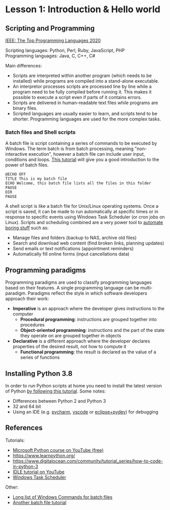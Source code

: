 # Lesson 1: Introduction & Hello world

<!---
1. Explain an approach to programming to be able to solve common automation
problems, and how scripting languages fit into this approach.

1.1.Describe different paradigms for application development. 
1.1.1. Procedural. 
1.1.2. Functional. 
1.1.3. Object-Oriented.

1.2.Introduction to scripting. 
1.2.1. Using batch files. 
1.2.2. Using shell scripts. 
1.2.3. Scheduled tasks and cron jobs. 

1.3.Compare and contrast different scripting languages. 
1.3.1. Chosen language versus batch files/shell scripts. 
1.3.2. Chosen language versus other languages (such as Python/Perl/Java/PHP).

1.4.Prepare a workstation for Python development. 
1.4.1. Install Python. 
1.4.2. Install any libraries as specified by the lecturer. 
1.4.3. Install a web server suite for testing the basic web page with script integration. 
1.4.4. Install an IDE.
-->

## Scripting and Programming
[IEEE: The Top Programming Languages 2020](https://spectrum.ieee.org/at-work/tech-careers/top-programming-language-2020)

Scripting languages: Python, Perl, Ruby, JavaScript, PHP  
Programming languages: Java, C, C++, C#

Main differences:
* Scripts are interpreted within another program (which needs to be installed) while programs are compiled into a stand-alone executable.
* An interpretor processes scripts are processed line by line while a program need to be fully compiled before running it. This makes it possible to execute a script even if parts of it contains errors.
* Scripts are delivered in human-readable text files while programs are binary files.
* Scripted languages are usually easier to learn, and scripts tend to be shorter. Programming languages are used for the more complex tasks.

### Batch files and Shell scripts
A batch file is script containing a series of commands to be executed by Windows. The term batch is from batch processing, meaning "non-interactive execution", however a batch file can include user input, conditions and loops. [This tutorial](https://www.makeuseof.com/tag/write-simple-batch-bat-file/) will give you a good introduction to the power of batch files. 
~~~~
@ECHO OFF
TITLE This is my batch file
ECHO Welcome, this batch file lists all the files in this folder
PAUSE
DIR
PAUSE
~~~~
A shell script is like a batch file for Unix/Linux operating systems. Once a script is saved, it can be made to run automatically at specific times or in response to specific events using Windows Task Scheduler (or cron jobs on Linux). Scripts and scheduling combined are a very power tool to [automate boring stuff](https://automatetheboringstuff.com/) such as:
* Manage files and folders (backup to NAS, archive old files)
* Search and download web content (find broken links, planning updates)
* Send emails or text notifications (appointment reminders)
* Automatically fill online forms (input cancellations data)

## Programming paradigms
Programming paradigms are used to classify programming languages based on their features. A single programming language can be multi-paradigm.
Paradigms reflect the style in which software developers approach their work:
* **Imperative** is an approach where the developer gives instructions to the computer
   * **Procedural programming**: instructions are grouped together into procedures
   * **Object-oriented programming**: instructions and the part of the state they operate on are grouped together in objects
* **Declarative** is a different approach where the developer declares properties of the desired result, not how to compute it
   * **Functional programming**: the result is declared as the value of a series of functions

## Installing Python 3.8
In order to run Python scripts at home you need to install the latest version of Python [by following this tutorial](https://datatofish.com/install-python/). Some notes:
* Differences between Python 2 and Python 3
* 32 and 64 bit
* Using an IDE (e.g. [pycharm](https://www.jetbrains.com/pycharm/), [vscode](https://code.visualstudio.com/docs/python/python-tutorial) or [eclipse+pydev](https://www.pydev.org/)) for debugging

## References
Tutorials:
* [Microsoft Python course on YouTube (free)](https://www.youtube.com/playlist?list=PLlrxD0HtieHhS8VzuMCfQD4uJ9yne1mE6)
* https://www.learnpython.org/
* https://www.digitalocean.com/community/tutorial_series/how-to-code-in-python-3
* [IDLE tutorial on YouTube](https://www.youtube.com/watch?v=lBkcDFRA958)
* [Windows Task Scheduler](https://www.digitalcitizen.life/how-create-task-basic-task-wizard)

Other:
* [Long list of Windows Commands for batch files](http://fossbytes.com/complete-windows-cmd-commands-list-index/)
* [Another batch file tutorial](https://fossbytes.com/what-is-a-batch-file-in-windows-how-to-create-a-batch-file/)
